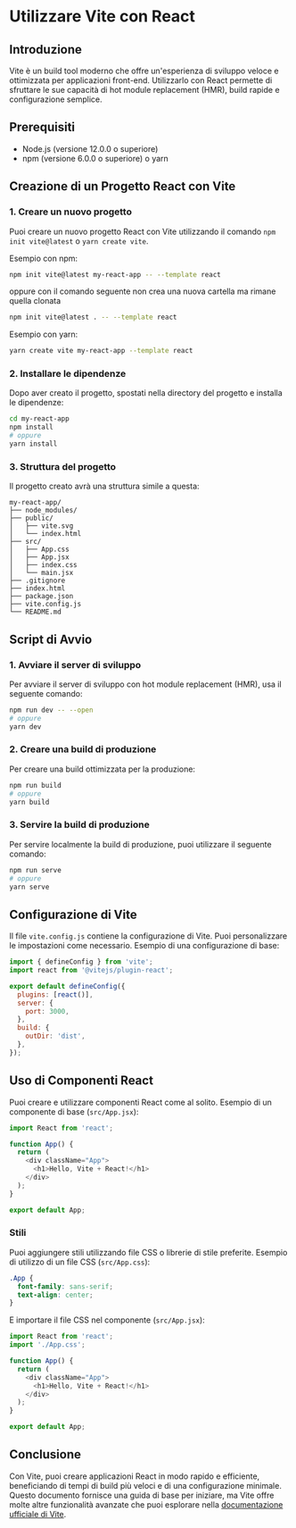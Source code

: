 
# Utilizzare Vite con React

## Introduzione

Vite è un build tool moderno che offre un'esperienza di sviluppo veloce e ottimizzata per applicazioni front-end. Utilizzarlo con React permette di sfruttare le sue capacità di hot module replacement (HMR), build rapide e configurazione semplice.

## Prerequisiti

- Node.js (versione 12.0.0 o superiore)
- npm (versione 6.0.0 o superiore) o yarn

## Creazione di un Progetto React con Vite

### 1. Creare un nuovo progetto

Puoi creare un nuovo progetto React con Vite utilizzando il comando `npm init vite@latest` o `yarn create vite`.

Esempio con npm:

```bash
npm init vite@latest my-react-app -- --template react
```
oppure con il comando seguente non crea una nuova cartella ma rimane quella clonata
```bash
npm init vite@latest . -- --template react
```

Esempio con yarn:

```bash
yarn create vite my-react-app --template react
```

### 2. Installare le dipendenze

Dopo aver creato il progetto, spostati nella directory del progetto e installa le dipendenze:

```bash
cd my-react-app
npm install
# oppure
yarn install
```

### 3. Struttura del progetto

Il progetto creato avrà una struttura simile a questa:

```
my-react-app/
├── node_modules/
├── public/
│   ├── vite.svg
│   └── index.html
├── src/
│   ├── App.css
│   ├── App.jsx
│   ├── index.css
│   └── main.jsx
├── .gitignore
├── index.html
├── package.json
├── vite.config.js
└── README.md
```

## Script di Avvio

### 1. Avviare il server di sviluppo

Per avviare il server di sviluppo con hot module replacement (HMR), usa il seguente comando:

```bash
npm run dev -- --open
# oppure
yarn dev
```

### 2. Creare una build di produzione

Per creare una build ottimizzata per la produzione:

```bash
npm run build
# oppure
yarn build
```

### 3. Servire la build di produzione

Per servire localmente la build di produzione, puoi utilizzare il seguente comando:

```bash
npm run serve
# oppure
yarn serve
```

## Configurazione di Vite

Il file `vite.config.js` contiene la configurazione di Vite. Puoi personalizzare le impostazioni come necessario. Esempio di una configurazione di base:

```javascript
import { defineConfig } from 'vite';
import react from '@vitejs/plugin-react';

export default defineConfig({
  plugins: [react()],
  server: {
    port: 3000,
  },
  build: {
    outDir: 'dist',
  },
});
```

## Uso di Componenti React

Puoi creare e utilizzare componenti React come al solito. Esempio di un componente di base (`src/App.jsx`):

```javascript
import React from 'react';

function App() {
  return (
    <div className="App">
      <h1>Hello, Vite + React!</h1>
    </div>
  );
}

export default App;
```

### Stili

Puoi aggiungere stili utilizzando file CSS o librerie di stile preferite. Esempio di utilizzo di un file CSS (`src/App.css`):

```css
.App {
  font-family: sans-serif;
  text-align: center;
}
```

E importare il file CSS nel componente (`src/App.jsx`):

```javascript
import React from 'react';
import './App.css';

function App() {
  return (
    <div className="App">
      <h1>Hello, Vite + React!</h1>
    </div>
  );
}

export default App;
```

## Conclusione

Con Vite, puoi creare applicazioni React in modo rapido e efficiente, beneficiando di tempi di build più veloci e di una configurazione minimale. Questo documento fornisce una guida di base per iniziare, ma Vite offre molte altre funzionalità avanzate che puoi esplorare nella [documentazione ufficiale di Vite](https://vitejs.dev/).